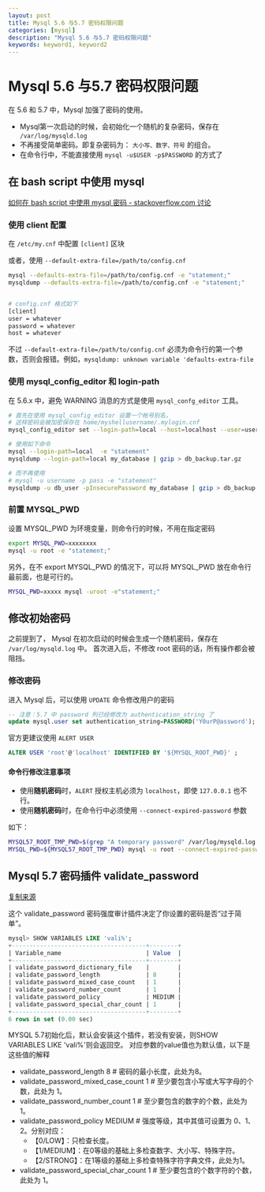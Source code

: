 ```yaml
---
layout: post
title: Mysql 5.6 与5.7 密码权限问题
categories: [mysql]
description: "Mysql 5.6 与5.7 密码权限问题"
keywords: keyword1, keyword2
---
```



# Mysql 5.6 与5.7 密码权限问题

在 5.6 和 5.7 中，Mysql 加强了密码的使用。
+ Mysql第一次启动的时候，会初始化一个随机的复杂密码，保存在 `/var/log/mysqld.log`
+ 不再接受简单密码。即复杂密码为： `大小写、数字、符号` 的组合。
+ 在命令行中，不能直接使用 `mysql -u$USER -p$PASSWORD` 的方式了


## 在 bash script 中使用 mysql

[如何在 bash script 中使用 mysql 密码 - stackoverflow.com 讨论](http://stackoverflow.com/questions/20751352/suppress-warning-messages-using-mysql-from-within-terminal-but-password-written)


### 使用 client 配置

在 `/etc/my.cnf` 中配置 `[client]` 区块

或者，使用 `--default-extra-file=/path/to/config.cnf` 

```bash
mysql --defaults-extra-file=/path/to/config.cnf -e "statement;"
mysqldump --defaults-extra-file=/path/to/config.cnf -e "statement;"


# config.cnf 格式如下
[client]
user = whatever
password = whatever
host = whatever
```

不过 `--default-extra-file=/path/to/config.cnf` 必须为命令行的第一个参数，否则会报错。例如，`mysqldump: unknown variable 'defaults-extra-file`


### 使用 mysql_config_editor 和 login-path

在 5.6.x 中，避免 WARNING 消息的方式是使用 `mysql_confg_editor` 工具。

```bash
# 首先在使用 mysql_config_editor 设置一个帐号别名，
# 这样密码会被加密保存在 home/myshellusername/.mylogin.cnf
mysql_config_editor set --login-path=local --host=localhost --user=username --password

# 使用如下命令 
mysql --login-path=local  -e "statement"
mysqldump --login-path=local my_database | gzip > db_backup.tar.gz

# 而不再使用
# mysql -u username -p pass -e "statement"
mysqldump -u db_user -pInsecurePassword my_database | gzip > db_backup.tar.gz
```



### 前置 MYSQL_PWD

设置 MYSQL_PWD 为环境变量，则命令行的时候，不用在指定密码

```bash
export MYSQL_PWD=xxxxxxxx
mysql -u root -e "statement;"
```

另外，在不 export MYSQL_PWD 的情况下，可以将 MYSQL_PWD 放在命令行最前面，也是可行的。

```bash
MYSQL_PWD=xxxxx mysql -uroot -e"statement;"
```

## 修改初始密码

之前提到了， Mysql 在初次启动的时候会生成一个随机密码，保存在 `/var/log/mysqld.log` 中。
首次进入后，不修改 root 密码的话，所有操作都会被阻挡。

### 修改密码

进入 Mysql 后，可以使用 `UPDATE` 命令修改用户的密码

```sql
-- 注意：5.7 中 password 列已经修改为 authentication_string 了
update mysql.user set authentication_string=PASSWORD('Y0urP@assword');
```

官方更建议使用 `ALERT USER`

```sql
ALTER USER 'root'@'localhost' IDENTIFIED BY '${MYSQL_ROOT_PWD}' ;
```

#### 命令行修改注意事项

+ 使用**随机密码**时，`ALERT` 授权主机必须为 `localhost`，即使 `127.0.0.1` 也不行。
+ 使用**随机密码**时，在命令行中必须使用 `--connect-expired-password` 参数

如下：

```bash
MYSQL57_ROOT_TMP_PWD=$(grep "A temporary password" /var/log/mysqld.log |awk '{print $NF}')
MYSQL_PWD=${MYSQL57_ROOT_TMP_PWD} mysql -u root --connect-expired-password -e "ALTER USER 'root'@'localhost' IDENTIFIED BY '${MYSQL_ROOT_PWD}' ;"
```

## Mysql 5.7 密码插件 validate_password

[ 复制来源 ](http://blog.itpub.net/29773961/viewspace-2077579/)

这个 validate_password 密码强度审计插件决定了你设置的密码是否“过于简单”。

```sql
mysql> SHOW VARIABLES LIKE 'vali%';
+--------------------------------------+--------+
| Variable_name                        | Value  |
+--------------------------------------+--------+
| validate_password_dictionary_file    |        |
| validate_password_length             | 8      |
| validate_password_mixed_case_count   | 1      |
| validate_password_number_count       | 1      |
| validate_password_policy             | MEDIUM |
| validate_password_special_char_count | 1      |
+--------------------------------------+--------+
6 rows in set (0.00 sec)
```

MYSQL 5.7初始化后，默认会安装这个插件，若没有安装，则SHOW VARIABLES LIKE 'vali%'则会返回空。
对应参数的value值也为默认值，以下是这些值的解释

+ validate_password_length 8 # 密码的最小长度，此处为8。
+ validate_password_mixed_case_count 1 # 至少要包含小写或大写字母的个数，此处为 1。
+ validate_password_number_count 1 # 至少要包含的数字的个数，此处为 1。
+ validate_password_policy MEDIUM # 强度等级，其中其值可设置为 0、1、2。分别对应：
  + 【0/LOW】：只检查长度。
  + 【1/MEDIUM】：在0等级的基础上多检查数字、大小写、特殊字符。
  + 【2/STRONG】：在1等级的基础上多检查特殊字符字典文件，此处为1。
+ validate_password_special_char_count 1 # 至少要包含的个数字符的个数，此处为 1。

 